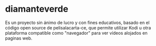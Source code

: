 # diamanteverde
Es un proyecto sin ánimo de lucro y con fines educativos, basado en el código open source de pelisalacarta-ce, que permite utilizar Kodi u otra plataforma compatible como "navegador" para ver vídeos alojados en paginas web.
